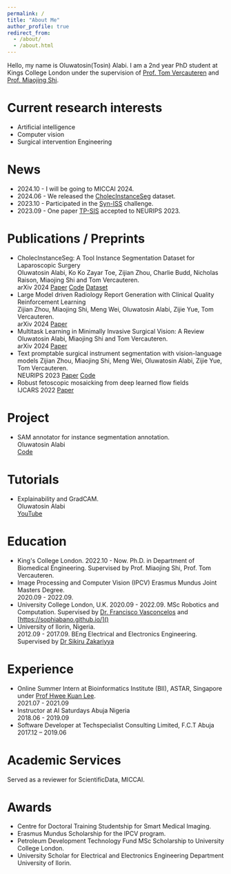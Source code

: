 ```yaml
---
permalink: /
title: "About Me"
author_profile: true
redirect_from: 
  - /about/
  - /about.html
---
```


Hello, my name is Oluwatosin(Tosin) Alabi. I am a 2nd year PhD student at Kings College London under the supervision of [Prof. Tom Vercauteren](https://sites.google.com/site/tomvercauteren/) and [Prof. Miaojing Shi](https://sites.google.com/site/miaojingshi).

Current research interests
======
* Artificial intelligence
* Computer vision
* Surgical intervention Engineering

News
======
* 2024.10 - I will be going to MICCAI 2024.
* 2024.06 - We released the [CholecInstanceSeg](https://www.synapse.org/Synapse:syn60239970/wiki/628710) dataset.
* 2023.10 - Participated in the [Syn-ISS](https://www.synapse.org/Synapse:syn50908388/wiki/620516) challenge. 
* 2023.09 - One paper [TP-SIS](https://arxiv.org/abs/2306.09244) accepted to NEURIPS 2023. 


Publications / Preprints
======
* CholecInstanceSeg: A Tool Instance Segmentation Dataset for Laparoscopic Surgery  
  Oluwatosin Alabi, Ko Ko Zayar Toe, Zijian Zhou, Charlie Budd, Nicholas Raison, Miaojing Shi and Tom Vercauteren.   
  arXiv 2024 [Paper](https://arxiv.org/abs/2406.16039) [Code](https://github.com/labdeeman7/cholec_instance_seg) [Dataset](https://www.synapse.org/Synapse:syn60239970/wiki/628710) 
* Large Model driven Radiology Report Generation with Clinical Quality Reinforcement Learning   
  Zijian Zhou, Miaojing Shi, Meng Wei, Oluwatosin Alabi, Zijie Yue, Tom Vercauteren.    
  arXiv 2024 [Paper](https://arxiv.org/abs/2403.06728) 
* Multitask Learning in Minimally Invasive Surgical Vision: A Review  
  Oluwatosin Alabi, Miaojing Shi and Tom Vercauteren.  
  arXiv 2024 [Paper](https://arxiv.org/abs/2306.09244)
* Text promptable surgical instrument segmentation with vision-language models
  Zijian Zhou, Miaojing Shi, Meng Wei, Oluwatosin Alabi, Zijie Yue, Tom Vercauteren.  
  NEURIPS 2023 [Paper](https://arxiv.org/abs/2306.09244) [Code](https://github.com/franciszzj/TP-SIS)
* Robust fetoscopic mosaicking from deep learned flow fields  
  IJCARS 2022 [Paper](https://link.springer.com/article/10.1007/s11548-022-02623-1)  

Project
======
* SAM annotator for instance segmentation annotation.  
  Oluwatosin Alabi  
  [Code](https://github.com/labdeeman7/my_samannotator)


Tutorials
======
* Explainability and GradCAM.  
  Oluwatosin Alabi  
  [YouTube](https://www.youtube.com/watch?v=ho_WfeHut-c&t=272s) 

Education
====
* King's College London.
  2022.10 - Now. Ph.D. in Department of Biomedical Engineering. Supervised by Prof. Miaojing Shi, Prof. Tom Vercauteren.
* Image Processing and Computer Vision (IPCV) Erasmus Mundus Joint Masters Degree.  
  2020.09 - 2022.09.
* University College London, U.K. 
  2020.09 - 2022.09. MSc Robotics and Computation. Supervised by  [Dr. Francisco Vasconcelos](https://www.ucl.ac.uk/surgical-robot-vision/francisco-vasconcelos)  and [https://sophiabano.github.io/]()   
* University of Ilorin, Nigeria.  
  2012.09 - 2017.09. BEng Electrical and Electronics Engineering. Supervised by [Dr Sikiru Zakariyya](https://ieeexplore.ieee.org/author/37087229769)  

Experience
====
* Online Summer Intern at Bioinformatics Institute (BII), ASTAR, Singapore under [Prof Hwee Kuan Lee](https://www.a-star.edu.sg/cfar/about-cfar/our-team/dr-hwee-kuan-lee).  
  2021.07 - 2021.09
* Instructor at AI Saturdays Abuja Nigeria  
  2018.06 - 2019.09   
* Software Developer at Techspecialist Consulting Limited, F.C.T Abuja  
  2017.12 – 2019.06
 

Academic Services
====
Served as a reviewer for ScientificData, MICCAI.

Awards
===
* Centre for Doctoral Training Studentship for Smart Medical Imaging.
* Erasmus Mundus Scholarship for the IPCV program.
* Petroleum Development Technology Fund MSc Scholarship to University College London.
* University Scholar for Electrical and Electronics Engineering Department University of Ilorin.

